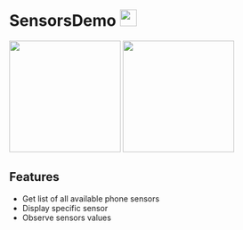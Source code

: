 # SensorsDemo <img src="https://user-images.githubusercontent.com/44686602/213526606-75accaa9-961a-4759-b82e-e52b2b94481d.png" width="30"> 


<img src="https://user-images.githubusercontent.com/44686602/213187510-3bd40a2b-70bd-4391-96f6-a190ddc735cb.jpg" width="200"> <img src="https://user-images.githubusercontent.com/44686602/213523756-126692e2-2b4a-49c8-9cea-ccd901c71239.png" width="200">

## Features
 - Get list of all available phone sensors
 - Display specific sensor
 - Observe sensors values
